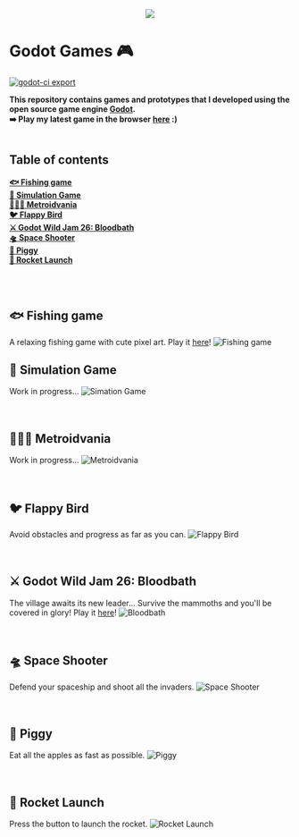 <div align="center">
    <img src="img/godot.png" />
</div>

# Godot Games 🎮 
[![godot-ci export](https://github.com/leovct/games/actions/workflows/.godot-ci.yml/badge.svg?branch=master)](https://github.com/leovct/games/actions/workflows/.godot-ci.yml)  

**This repository contains games and prototypes that I developed using the open source game engine [Godot](https://godotengine.org/).**  
**➡️ Play my latest game in the browser [here](https://leovct.github.io/games/) :)**
<br/><br/>

## Table of contents
<detail>

[**🐟 Fishing game**](#-fishing-game)  
[**🔧 Simulation Game**](#-simulation-game)  
[**👨🏼‍🚀 Metroidvania**](#-metroidvania)  
[**🐦 Flappy Bird**](#-flappy-bird)  
[**⚔️ Godot Wild Jam 26: Bloodbath**](#%EF%B8%8F-godot-wild-jam-26-bloodbath)  
[**🛸 Space Shooter**](#-space-shooter)  
[**🐖 Piggy**](#-piggy)  
[**🚀 Rocket Launch**](#-rocket-launch)
</details>
<br/><br/>

## 🐟 Fishing game
A relaxing fishing game with cute pixel art.
Play it [here](https://oberyin.itch.io/another-fishing-game)!
![Fishing game](img/fishing-game.png)

## 🔧 Simulation Game
Work in progress...
![Simation Game](img/simulation-game.png)
<br/><br/><br/>

## 👨🏼‍🚀 Metroidvania
Work in progress...
![Metroidvania](img/metroidvania.png)
<br/><br/><br/>

## 🐦 Flappy Bird
Avoid obstacles and progress as far as you can.
![Flappy Bird](img/flappy-bird.png)
<br/><br/><br/>

## ⚔️ Godot Wild Jam 26: Bloodbath
The village awaits its new leader... Survive the mammoths and you'll be covered in glory!
Play it [here](https://oberyin.itch.io/bloodbath)!
![Bloodbath](godot-wild-jam-26/screenshots/bloodbath3.png)
<br/><br/><br/>

## 🛸 Space Shooter
Defend your spaceship and shoot all the invaders.
![Space Shooter](img/space-shooter.png)
<br/><br/><br/>

## 🐖 Piggy
Eat all the apples as fast as possible.
![Piggy](img/piggy.png)
<br/><br/><br/>

## 🚀 Rocket Launch
Press the button to launch the rocket.
![Rocket Launch](img/rocket-launch.png)
